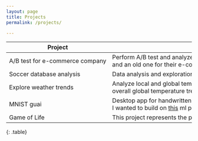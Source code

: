 ```yaml
---
layout: page
title: Projects
permalink: /projects/

---
```


<style>
table {
  table-layout: auto;
  
}

td {
  white-space: nowrap;
  overflow: hidden;         /* <- this does seem to be required */
  text-overflow: ellipsis;
}
</style>

| Project                  |                                                                Description                                                           | Link(s)                                                                                                                                                      |      Category      |
|--------------------------|---------------------------------------------------------------------------------------------------------------------------------------------------------------------------------------------------------------------------------------------------------------------|--------------------------------------------------------------------------------------------------------------------------------------------------------------|:------------------:|
| A/B test for e-commerce company | Perform A/B test and analyze results to help a company decide between a new developed page<br>and an old one for their e-commerce website. |- [repo](https://github.com/Zowlex/Data-Analyst-ND/tree/master/Project3) | data analysis, a/b testing |
| Soccer database analysis | Data analysis and exploration of the european soccer database from kaggle.                                                                                                                                                                                            | - [repo](https://github.com/Zowlex/Data-Analyst-ND/tree/master/Project2)                                                                                     | data analysis      |
| Explore weather trends   | Analyze local and global temperature data and compare the temperature trends where I live to<br>overall global temperature trends.                                                                                                                                      | - [repo](https://github.com/Zowlex/Data-Analyst-ND/tree/master/Project1)                                                                                     | data analysis      |
| MNIST guai               | Desktop app for handwritten digit recognition using a machine learning classifier.<br>I wanted to  build on [this](https://github.com/Zowlex/100DaysofMLCode/blob/master/End-to-end%20ML%20project/Classification.ipynb) ml project to test the classifier in real-time. | - [repo](https://github.com/Zowlex/Python-projects/tree/master/mnist_guai)                                                                                   | machine learning,  |
| Game of Life             | This project represents the python Implementation of John Conway's game of life using  pygame library                                                                                                                                                                 | - [repo](https://github.com/Zowlex/Python-projects/tree/master/gameoflife) - [blogpost](http://fareslassoued.ml/Blog/programming/2020/03/21/gameoflife.html) | game programming   |
{: .table}

